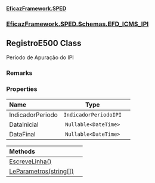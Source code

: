 #### [EficazFramework.SPED](EficazFrameworkSPED.md 'EficazFramework SPED')
### [EficazFramework.SPED.Schemas.EFD_ICMS_IPI](EficazFramework.SPED.Schemas.EFD_ICMS_IPI.md 'EficazFramework.SPED.Schemas.EFD_ICMS_IPI')

## RegistroE500 Class

Período de Apuração do IPI

### Remarks
### Properties

| Name | Type | |
| :--- | :---: | :--- |
| IndicadorPeriodo | `IndicadorPeriodoIPI` |  |
| DataInicial | `Nullable<DateTime>` |  |
| DataFinal | `Nullable<DateTime>` |  |

| Methods | |
| :--- | :--- |
| [EscreveLinha()](EficazFramework.SPED.Schemas.EFD_ICMS_IPI/RegistroE500/EscreveLinha().md 'EficazFramework.SPED.Schemas.EFD_ICMS_IPI.RegistroE500.EscreveLinha()') | |
| [LeParametros(string[])](EficazFramework.SPED.Schemas.EFD_ICMS_IPI/RegistroE500/LeParametros(string[]).md 'EficazFramework.SPED.Schemas.EFD_ICMS_IPI.RegistroE500.LeParametros(string[])') | |
